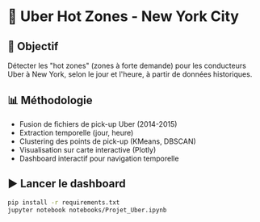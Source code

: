 # 🚖 Uber Hot Zones - New York City

## 🎯 Objectif
Détecter les "hot zones" (zones à forte demande) pour les conducteurs Uber à New York, selon le jour et l'heure, à partir de données historiques.

## 📊 Méthodologie
- Fusion de fichiers de pick-up Uber (2014-2015)
- Extraction temporelle (jour, heure)
- Clustering des points de pick-up (KMeans, DBSCAN)
- Visualisation sur carte interactive (Plotly)
- Dashboard interactif pour navigation temporelle


## ▶️ Lancer le dashboard
```bash
pip install -r requirements.txt
jupyter notebook notebooks/Projet_Uber.ipynb
